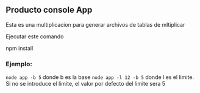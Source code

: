 ## Producto console App

Esta es una multiplicacion para generar archivos de tablas de mltiplicar

Ejecutar este comando

npm install


### Ejemplo:
```node app -b 5``` donde b es la base
```node app -l 12 -b 5``` donde l es el limite. Si no se introduce el limite, el valor por defecto del limite sera 5
